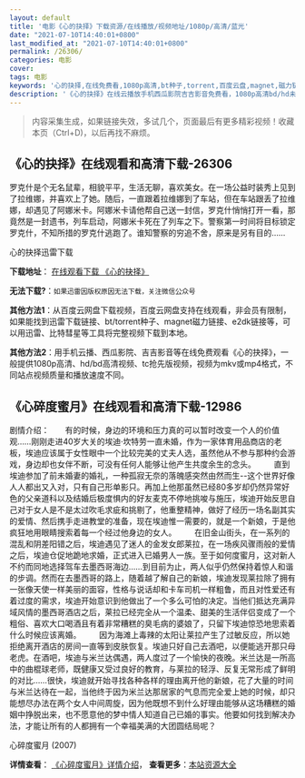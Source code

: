 ```yaml
---
layout: default
title: '电影《心的抉择》下载资源/在线播放/视频地址/1080p/高清/蓝光'
date: "2021-07-10T14:40:01+0800"
last_modified_at: "2021-07-10T14:40:01+0800"
permalink: /26306/
categories: 电影
cover:
tags: 电影
keywords: '心的抉择,在线免费看,1080p高清,bt种子,torrent,百度云盘,magnet,磁力链,迅雷下载资源'
description: '《心的抉择》在线云播放手机西瓜影院吉吉影音免费看，1080p高清bd/hd未删减完整版和tc抢先枪版，mkv/mp4格式，附带bt/torrent种子、magnet/磁力链、百度云盘、网盘资源迅雷下载链接'
---
```


>内容采集生成，如果链接失效，多试几个，页面最后有更多精彩视频！收藏本页（Ctrl+D)，以后再找不麻烦。


## 《心的抉择》在线观看和高清下载-26306

罗克什是个无名鼠辈，相貌平平，生活无聊，喜欢美女。在一场公益时装秀上见到了拉维娜，并喜欢上了她。随后，一直跟着拉维娜到了车站，但在车站跟丢了拉维娜，却遇见了阿娜米卡。阿娜米卡请他帮自己送一封信，罗克什悄悄打开一看，那竟然是一封遗书，列车启动，阿娜米卡死在了列车之下。警察第一时间将目标锁定罗克什，不知所措的罗克什逃跑了。谁知警察的穷追不舍，原来是另有目的……


心的抉择迅雷下载

**下载地址**： [在线观看下载 《心的抉择》](https://www.993dy.com//vod-detail-id-21864.html) 


**无法下载?**：`如果迅雷因版权原因无法下载，关注微信公众号 `

**其他方法1**：从百度云网盘下载视频，百度云网盘支持在线观看，非会员有限制，如果能找到迅雷下载链接、bt/torrent种子、magnet磁力链接、e2dk链接等，可以用迅雷、比特彗星等工具将完整视频下载到本地。

**其他方法2**：用手机云播、西瓜影院、吉吉影音等在线免费观看《心的抉择》，一般提供1080p高清、hd/bd高清视频、tc抢先版视频，视频为mkv或mp4格式，不同站点视频质量和播放速度不同。


## 《心碎度蜜月》在线观看和高清下载-12986

剧情介绍：　　有的时候，身边的环境和压力真的可以暂时改变一个人的价值观……刚刚走进40岁大关的埃迪·坎特劳一直未婚，作为一家体育用品商店的老板，埃迪应该属于女性眼中一个比较完美的丈夫人选，虽然他从不参与那种约会游戏，身边却也女伴不断，可没有任何人能够让他产生共度余生的念头。 　　直到埃迪参加了前未婚妻的婚礼，一种孤寂无奈的落魄感突然由然而生--这个世界好像人人都出又入对，只有自己形单影只。再加上他那虽然已经80多岁却仍然异常好色的父亲道科以及结婚后极度惧内的好友麦克不停地挑唆与施压，埃迪开始反思自己对于女人是不是太过吹毛求疵和挑剔了，他重整精神，做好了经历一场名副其实的爱情、然后携手走进教堂的准备，现在埃迪惟一需要的，就是一个新娘，于是他疯狂地用眼睛搜索着每一个经过他身边的女人。 　　在旧金山街头，在一系列的混乱和阴差阳错之后，埃迪遇见了迷人的金发女郎莱拉，在一场疾风骤雨般的爱情之后，埃迪仓促地跪地求婚，正式进入已婚男人一族。至于如何度蜜月，这对新人不约而同地选择驾车去墨西哥海边……到目前为止，两人似乎仍然保持着惊人和谐的步调。然而在去墨西哥的路上，随着越了解自己的新娘，埃迪发现莱拉除了拥有一张像天使一样美丽的面容，性格与说话却和卡车司机一样粗鲁，而且对性爱还有着过度的需求，埃迪开始意识到他做出了一个多么可怕的决定。当他们抵达充满异域风情的墨西哥酒店之后，莱拉已经完全从一个温柔、甜美的生活伴侣变成了一个粗俗、喜欢大口喝酒且有着非常糟糕的臭毛病的婆娘了，只留下埃迪惊恐地思索着什么时候应该离婚。 　　因为海滩上毒辣的太阳让莱拉产生了过敏反应，所以她拒绝离开酒店的房间一直等到皮肤恢复。埃迪只好自己去酒吧，以便能逃开那只母老虎。在酒吧，埃迪与米兰达偶遇，两人度过了一个愉快的夜晚。米兰达是一所高中的曲棍球老师，既健康又受过良好的教育，与莱拉的轻浮、反复无常形成了鲜明的对比……很快，埃迪就开始寻找各种各样的理由离开他的新娘，花了大量的时间与米兰达待在一起，当他终于因为米兰达那居家的气息而完全爱上她的时候，却只能想尽办法在两个女人中间周旋，因为他既想不到什么好理由能够从这场糟糕的婚姻中挣脱出来，也不愿意他的梦中情人知道自己已婚的事实。他要如何找到解决办法，才能让所有的人都拥有一个幸福美满的大团圆结局呢？


心碎度蜜月 (2007)

**详情查看**： [《心碎度蜜月》详情介绍](/movie/12986/)， **查看更多**：[本站资源大全](/movie/t/all/)

